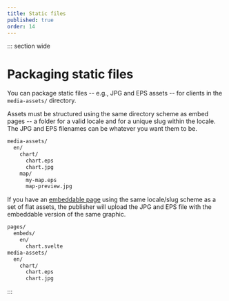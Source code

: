 ```yaml
---
title: Static files
published: true
order: 14
---
```


::: section wide

# Packaging static files

You can package static files -- e.g., JPG and EPS assets -- for clients in the `media-assets/` directory.

Assets must be structured using the same directory scheme as embed pages -- a folder for a valid locale and for a unique slug within the locale. The JPG and EPS filenames can be whatever you want them to be.

```bash
media-assets/
  en/
    chart/
      chart.eps
      chart.jpg
    map/
      my-map.eps
      map-preview.jpg
```

If you have an [embeddable page](https://reuters-graphics.github.io/docs_graphics-kit/for_developers/pages) using the same locale/slug scheme as a set of flat assets, the publisher will upload the JPG and EPS file with the embeddable version of the same graphic.

```bash
pages/
  embeds/
    en/
      chart.svelte
media-assets/
  en/
    chart/
      chart.eps
      chart.jpg
```

:::
